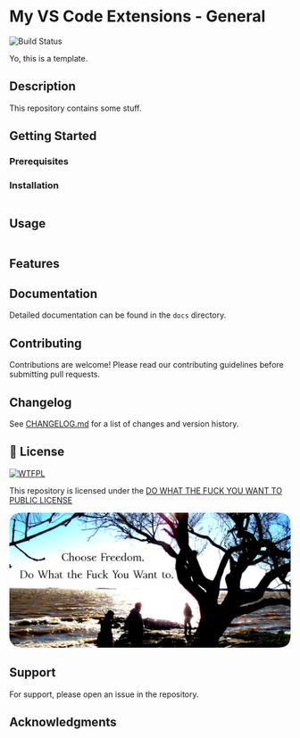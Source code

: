 # My VS Code Extensions - General

![Build Status](https://img.shields.io/github/license/pistolwhip-justin/pistolwhip-justin.svg)

Yo, this is a template.

## Description

This repository contains some stuff.

## Getting Started

### Prerequisites

### Installation

```bash
```

## Usage

```
```

## Features

## Documentation

Detailed documentation can be found in the `docs` directory.

## Contributing

Contributions are welcome! Please read our contributing guidelines before submitting pull requests.

## Changelog

See [CHANGELOG.md](CHANGELOG.md) for a list of changes and version history.

## 📜 License

<a href="http://www.wtfpl.net/"><img
       src="http://www.wtfpl.net/wp-content/uploads/2012/12/wtfpl-badge-1.png"
       width="88" height="31" alt="WTFPL" /></a>

This repository is licensed under the [DO WHAT THE FUCK YOU WANT TO PUBLIC LICENSE](http://www.wtfpl.net/)

  ![license image](choose-freedom.png)

## Support

For support, please open an issue in the repository.

## Acknowledgments
